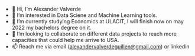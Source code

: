 - 👋 Hi, I’m Alexander Valverde
- 👀 I’m interested in Data Sciene and Machine Learning tools. 
- 🌱 I’m currently studying Economics at ULACIT, I will finish now on may 2022 my bachelors degree on it.
- 💞️ I’m looking to collaborate on different data projects to reach more capacities that could help me arrive to USA.
- 📫 Reach me via email (alexandervalverdeguillen@gmail.com) or linkedin 

<!---
alevalve/alevalve is a ✨ special ✨ repository because its `README.md` (this file) appears on your GitHub profile.
You can click the Preview link to take a look at your changes.
--->
